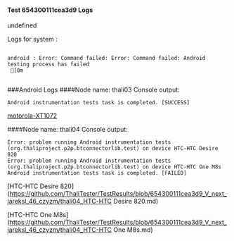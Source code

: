 #### Test 654300111cea3d9 Logs

undefined

Logs for system : 
```

android : Error: Command failed: Error: Command failed: Android testing process has failed
 [0m


```
###Android Logs
####Node name: thali03
Console output:
```
Android instrumentation tests task is completed. [SUCCESS]
```
[motorola-XT1072](https://github.com/ThaliTester/TestResults/blob/654300111cea3d9_V_next_jareksl_46_czyzm/thali03_motorola-XT1072.md)

####Node name: thali04
Console output:
```
Error: problem running Android instrumentation tests (org.thaliproject.p2p.btconnectorlib.test) on device HTC-HTC Desire 820 
Error: problem running Android instrumentation tests (org.thaliproject.p2p.btconnectorlib.test) on device HTC-HTC One M8s 
Android instrumentation tests task is completed. [FAILED]
```
[HTC-HTC Desire 820](https://github.com/ThaliTester/TestResults/blob/654300111cea3d9_V_next_jareksl_46_czyzm/thali04_HTC-HTC Desire 820.md)

[HTC-HTC One M8s](https://github.com/ThaliTester/TestResults/blob/654300111cea3d9_V_next_jareksl_46_czyzm/thali04_HTC-HTC One M8s.md)




